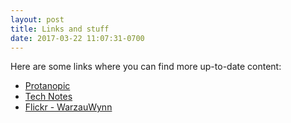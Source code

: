 ```yaml
---
layout: post
title: Links and stuff
date: 2017-03-22 11:07:31-0700
---
```

Here are some links where you can find more up-to-date content:

- [Protanopic](http://protanopic.com)
- [Tech Notes](http://danielhoherd.com/tech-notes/)
- [Flickr - WarzauWynn](https://flickr.com/photos/warzauwynn)
